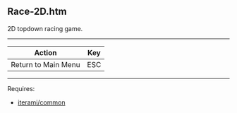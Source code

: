 Race-2D.htm
-----------

2D topdown racing game.

---

Action              | Key
--------------------|-----
Return to Main Menu | ESC

---

Requires:
* [iterami/common](https://github.com/iterami/common)
